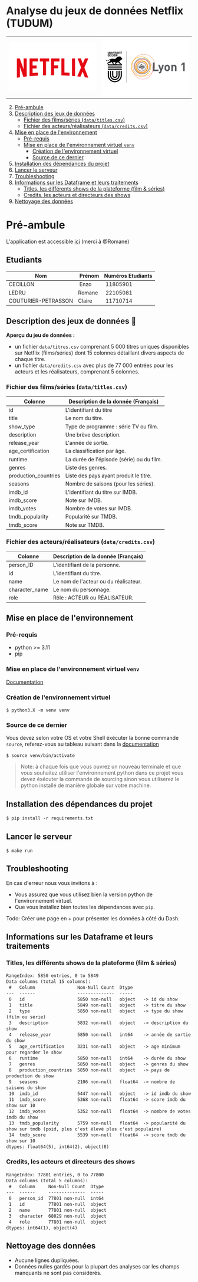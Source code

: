 # Analyse du jeux de données Netflix (TUDUM)

<table style="margin: auto;">
    <tr>
        <td><img src="doc/netflix.png" alt="Netflix Logo" width="250" /></td>
        <td><img src="doc/lyon1.png" alt="Lyon 1 logo" width="250" /></td>
    </tr>
</table>


2. [Pré-ambule](#pré-ambule)
3. [Description des jeux de données](#description-des-jeux-de-données-)
   - [Fichier des films/séries (`data/titles.csv`)](#fichier-des-filmsséries-datatitlescsv)
   - [Fichier des acteurs/réalisateurs (`data/credits.csv`)](#fichier-des-acteursréalisateurs-datacreditscsv)
4. [Mise en place de l'environnement](#mise-en-place-de-l'environnement)
   - [Pré-requis](#pré-requis)
   - [Mise en place de l'environnement virtuel `venv`](#mise-en-place-de-l'environnement-virtuel-venv)
     - [Création de l'environnement virtuel](#création-de-l'environnement-virtuel)
     - [Source de ce dernier](#source-de-ce-dernier)
5. [Installation des dépendances du projet](#installation-des-dépendances-du-projet)
6. [Lancer le serveur](#lancer-le-serveur)
7. [Troubleshooting](#troubleshooting)
8. [Informations sur les Dataframe et leurs traitements](#informations-sur-les-dataframe-et-leurs-traitements)
   - [Titles, les différents shows de la plateforme (film & séries)](#titles-les-différents-shows-de-la-plateforme-film-&-séries)
   - [Credits, les acteurs et directeurs des shows](#credits-les-acteurs-et-directeurs-des-shows)
9. [Nettoyage des données](#nettoyage-des-données)

# Pré-ambule

L'application est accessible [ici](http://51.38.178.218:8090/tvshow) (merci à @Romane)

## Etudiants

| Nom                 | Prénom | Numéros Etudiants |
|---------------------|--------|-------------------|
| CECILLON            | Enzo   | 11805901          |
| LEDRU               | Romane | 22105081          |
| COUTURIER-PETRASSON | Claire | 11710714          |

## Description des jeux de données 📄

**Aperçu du jeu de données :**

- un fichier `data/titres.csv` comprenant 5 000 titres uniques disponibles sur Netflix (films/séries) dont 15 colonnes détaillant divers aspects de chaque titre.
- un fichier `data/credits.csv` avec plus de 77 000 entrées pour les acteurs et les réalisateurs, comprenant 5 colonnes.

### Fichier des films/séries (`data/titles.csv`)

| Colonne               | Description de la donnée (Français)                     |
|-----------------------|---------------------------------------------------------|
| id                    | L'identifiant du titre                                   |
| title                 | Le nom du titre.                                        |
| show_type             | Type de programme : série TV ou film.                   |
| description           | Une brève description.                                  |
| release_year          | L'année de sortie.                                      |
| age_certification     | La classification par âge.                              |
| runtime               | La durée de l'épisode (série) ou du film.               |
| genres                | Liste des genres.                                       |
| production_countries  | Liste des pays ayant produit le titre.                  |
| seasons               | Nombre de saisons (pour les séries).                    |
| imdb_id               | L'identifiant du titre sur IMDB.                        |
| imdb_score            | Note sur IMDB.                                          |
| imdb_votes            | Nombre de votes sur IMDB.                               |
| tmdb_popularity       | Popularité sur TMDB.                                    |
| tmdb_score            | Note sur TMDB.                                          |

### Fichier des acteurs/réalisateurs (`data/credits.csv`)

| Colonne         | Description de la donnée (Français)                 |
|-----------------|-----------------------------------------------------|
| person_ID       | L'identifiant de la personne.                        |
| id              | L'identifiant du titre.                              |
| name            | Le nom de l'acteur ou du réalisateur.               |
| character_name  | Le nom du personnage.                               |
| role            | Rôle : ACTEUR ou RÉALISATEUR.                       |

## Mise en place de l'environnement

### Pré-requis

- python >= 3.11
- pip

### Mise en place de l'environnement virtuel `venv`

[Documentation](https://docs.python.org/3/library/venv.html)

### Création de l'environnement virtuel

```shell
$ python3.X -m venv venv
```

### Source de ce dernier

Vous devez selon votre OS et votre Shell éxécuter la bonne commande `source`, referez-vous au tableau suivant dans la [documentation](https://docs.python.org/3/library/venv.html#how-venvs-work)

```shell
$ source venv/bin/activate
```

> Note: à chaque fois que vous ouvrez un nouveau terminale et que vous souhaitez utiliser l'environnement python dans ce projet vous devez éxécuter la commande de sourcing sinon vous utiliserez le python installé de manière globale sur votre machine.

## Installation des dépendances du projet

```shell
$ pip install -r requirements.txt
```

## Lancer le serveur

```shell
$ make run
```

## Troubleshooting

En cas d'erreur nous vous invitons à :

- Vous assurez que vous utilisez bien la version python de l'environnement virtuel.
- Que vous installez bien toutes les dépendances avec `pip`.


Todo: Créer une page en + pour présenter les données à côté du Dash.

## Informations sur les Dataframe et leurs traitements

### Titles, les différents shows de la plateforme (film & séries)

```
RangeIndex: 5850 entries, 0 to 5849
Data columns (total 15 columns):
 #   Column                Non-Null Count  Dtype
---  ------                --------------  -----
 0   id                    5850 non-null   object   -> id du show
 1   title                 5849 non-null   object   -> titre du show
 2   type                  5850 non-null   object   -> type du show (film ou série)
 3   description           5832 non-null   object   -> description du show
 4   release_year          5850 non-null   int64    -> année de sortie du show
 5   age_certification     3231 non-null   object   -> age minimum pour regarder le show
 6   runtime               5850 non-null   int64    -> durée du show
 7   genres                5850 non-null   object   -> genres du show
 8   production_countries  5850 non-null   object   -> pays de production du show
 9   seasons               2106 non-null   float64  -> nombre de saisons du show
 10  imdb_id               5447 non-null   object   -> id imdb du show
 11  imdb_score            5368 non-null   float64  -> score imdb du show sur 10
 12  imdb_votes            5352 non-null   float64  -> nombre de votes imdb du show
 13  tmdb_popularity       5759 non-null   float64  -> popularité du show sur tmdb (poid, plus c'est élevé plus c'est populaire)
 14  tmdb_score            5539 non-null   float64  -> score tmdb du show sur 10
dtypes: float64(5), int64(2), object(8)
```

### Credits, les acteurs et directeurs des shows

```
RangeIndex: 77801 entries, 0 to 77800
Data columns (total 5 columns):
 #   Column     Non-Null Count  Dtype
---  ------     --------------  -----
 0   person_id  77801 non-null  int64
 1   id         77801 non-null  object
 2   name       77801 non-null  object
 3   character  68029 non-null  object
 4   role       77801 non-null  object
dtypes: int64(1), object(4)
```

## Nettoyage des données

- Aucune lignes dupliquées.
- Données nulles gardés pour la plupart des analyses car les champs manquants ne sont pas considérés.
